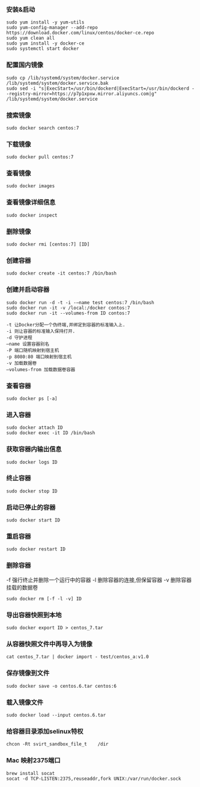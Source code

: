 ### 安装&启动
```
sudo yum install -y yum-utils
sudo yum-config-manager --add-repo https://download.docker.com/linux/centos/docker-ce.repo
sudo yum clean all
sudo yum install -y docker-ce
sudo systemctl start docker
```

### 配置国内镜像
```
sudo cp /lib/systemd/system/docker.service /lib/systemd/system/docker.service.bak
sudo sed -i "s|ExecStart=/usr/bin/dockerd|ExecStart=/usr/bin/dockerd --registry-mirror=https://p7p1xpxw.mirror.aliyuncs.com|g" /lib/systemd/system/docker.service
```

### 搜索镜像
```
sudo docker search centos:7
```

### 下载镜像
```
sudo docker pull centos:7
```

### 查看镜像
```
sudo docker images
```

### 查看镜像详细信息
```
sudo docker inspect
```

### 删除镜像
```
sudo docker rmi [centos:7] [ID]
```

### 创建容器
```
sudo docker create -it centos:7 /bin/bash 
```

### 创建并启动容器
```
sudo docker run -d -t -i -—name test centos:7 /bin/bash
sudo docker run -it -v /local:/docker contos:7
sudo docker run -it --volumes-from ID contos:7
```
    -t 让Docker分配一个伪终端,并绑定到容器的标准输入上.
    -i 则让容器的标准输入保持打开.
    -d 守护进程
    —name 设置容器别名
    -P 端口随机映射到宿主机
    -p 8080:80 端口映射到宿主机
    -v 加载数据卷
    —volumes-from 加载数据卷容器

### 查看容器
```
sudo docker ps [-a]
```

### 进入容器
```
sudo docker attach ID
sudo docker exec -it ID /bin/bash
```

### 获取容器内输出信息
```
sudo docker logs ID
```

### 终止容器
```
sudo docker stop ID
```

### 启动已停止的容器
```
sudo docker start ID
```

### 重启容器
```
sudo docker restart ID
```

### 删除容器
-f 强行终止并删除一个运行中的容器
-l 删除容器的连接,但保留容器
-v 删除容器挂载的数据卷
```
sudo docker rm [-f -l -v] ID
```

### 导出容器快照到本地
```
sudo docker export ID > centos_7.tar
```

### 从容器快照文件中再导入为镜像
```
cat centos_7.tar | docker import - test/centos_a:v1.0
```

### 保存镜像到文件
```
sudo docker save -o centos.6.tar centos:6
```

### 载入镜像文件
```
sudo docker load --input centos.6.tar
```

### 给容器目录添加selinux特权
```
chcon -Rt svirt_sandbox_file_t    /dir
```

### Mac 映射2375端口
```
brew install socat
socat -d TCP-LISTEN:2375,reuseaddr,fork UNIX:/var/run/docker.sock
```
